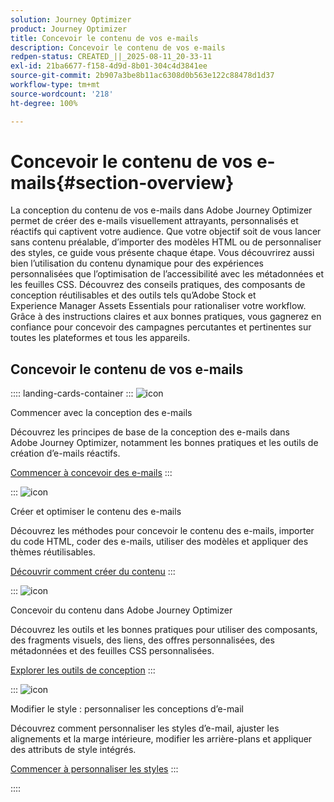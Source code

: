 ```yaml
---
solution: Journey Optimizer
product: Journey Optimizer
title: Concevoir le contenu de vos e-mails
description: Concevoir le contenu de vos e-mails
redpen-status: CREATED_||_2025-08-11_20-33-11
exl-id: 21ba6677-f158-4d9d-8b01-304c4d3841ee
source-git-commit: 2b907a3be8b11ac6308d0b563e122c88478d1d37
workflow-type: tm+mt
source-wordcount: '218'
ht-degree: 100%

---
```


# Concevoir le contenu de vos e-mails{#section-overview}

La conception du contenu de vos e-mails dans Adobe Journey Optimizer permet de créer des e-mails visuellement attrayants, personnalisés et réactifs qui captivent votre audience. Que votre objectif soit de vous lancer sans contenu préalable, d’importer des modèles HTML ou de personnaliser des styles, ce guide vous présente chaque étape. Vous découvrirez aussi bien l’utilisation du contenu dynamique pour des expériences personnalisées que l’optimisation de l’accessibilité avec les métadonnées et les feuilles CSS. Découvrez des conseils pratiques, des composants de conception réutilisables et des outils tels qu’Adobe Stock et Experience Manager Assets Essentials pour rationaliser votre workflow. Grâce à des instructions claires et aux bonnes pratiques, vous gagnerez en confiance pour concevoir des campagnes percutantes et pertinentes sur toutes les plateformes et tous les appareils.

## Concevoir le contenu de vos e-mails

:::: landing-cards-container
:::
![icon](https://cdn.experienceleague.adobe.com/icons/circle-play.svg?lang=fr)

Commencer avec la conception des e-mails

Découvrez les principes de base de la conception des e-mails dans Adobe Journey Optimizer, notamment les bonnes pratiques et les outils de création d’e-mails réactifs.

[Commencer à concevoir des e-mails](../using/email/get-started-email-design.md)
:::

:::
![icon](https://cdn.experienceleague.adobe.com/icons/list-check.svg?lang=fr)

Créer et optimiser le contenu des e-mails

Découvrez les méthodes pour concevoir le contenu des e-mails, importer du code HTML, coder des e-mails, utiliser des modèles et appliquer des thèmes réutilisables.

[Découvrir comment créer du contenu](start-creating-content-landing-page.md)
:::

:::
![icon](https://cdn.experienceleague.adobe.com/icons/puzzle-piece.svg?lang=fr)

Concevoir du contenu dans Adobe Journey Optimizer

Découvrez les outils et les bonnes pratiques pour utiliser des composants, des fragments visuels, des liens, des offres personnalisées, des métadonnées et des feuilles CSS personnalisées.

[Explorer les outils de conception](add-content-landing-page.md)
:::

:::
![icon](https://cdn.experienceleague.adobe.com/icons/gear.svg?lang=fr)

Modifier le style : personnaliser les conceptions d’e-mail

Découvrez comment personnaliser les styles d’e-mail, ajuster les alignements et la marge intérieure, modifier les arrière-plans et appliquer des attributs de style intégrés.

[Commencer à personnaliser les styles](edit-style-landing-page.md)
:::

::::
